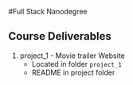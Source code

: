 #Full Stack Nanodegree

## Course Deliverables

1. project_1 - Movie trailer Website
   * Located in folder ```project_1```
   * README in project folder
